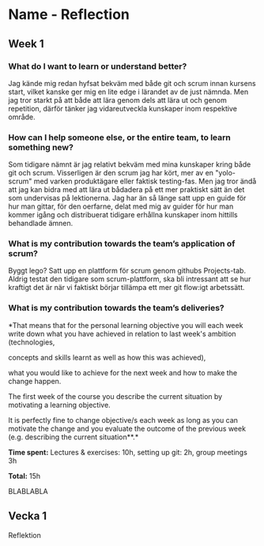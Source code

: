 # Name - Reflection
## Week 1
### What do I want to learn or understand better?
Jag kände mig redan hyfsat bekväm med både git och scrum innan kursens start, vilket kanske ger mig en lite edge i lärandet av de just nämnda. Men jag tror starkt på att både att lära genom dels att lära ut och genom repetition, därför tänker jag vidareutveckla kunskaper inom respektive område. 

### How can I help someone else, or the entire team, to learn something new?
Som tidigare nämnt är jag relativt bekväm med mina kunskaper kring både git och scrum. Visserligen är den scrum jag har kört, mer av en "yolo-scrum" med varken produktägare eller faktisk testing-fas. Men jag tror ändå att jag kan bidra med att lära ut bådadera på ett mer praktiskt sätt än det som undervisas på lektionerna. Jag har än så länge satt upp en guide för hur man gittar, för den oerfarne, delat med mig av guider för hur man kommer igång och distribuerat tidigare erhållna kunskaper inom hittills behandlade ämnen.

### What is my contribution towards the team’s application of scrum?
Byggt lego? Satt upp en plattform för scrum genom githubs Projects-tab. Aldrig testat den tidigare som scrum-plattform, ska bli intressant att se hur kraftigt det är när vi faktiskt börjar tillämpa ett mer git flow:igt arbetssätt.

### What is my contribution towards the team’s deliveries?


*That means that for the personal learning objective you will each week write down what you have achieved in relation to last week's ambition (technologies,

concepts and skills learnt as well as how this was achieved), 

what you would like to achieve for the next week and how to make the change happen.

The first week of the course you describe the current situation by motivating a learning objective. 

It is perfectly fine to change objective/s each week as long as you can motivate the change and you evaluate the outcome of the previous week (e.g. describing the current situation**.*

**Time spent:** Lectures & exercises: 10h, setting up git: 2h, group meetings 3h

**Total:** 15h

BLABLABLA
## Vecka 1
Reflektion

